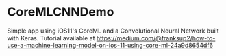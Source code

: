 # CoreMLCNNDemo
Simple app using iOS11's CoreML and a Convolutional Neural Network built with Keras. 
Tutorial available at https://medium.com/@franksup2/how-to-use-a-machine-learning-model-on-ios-11-using-core-ml-24a9d8654df6
